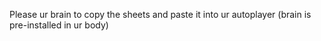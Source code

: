 Please ur brain to copy the sheets and paste it into ur autoplayer
(brain is pre-installed in ur body)
